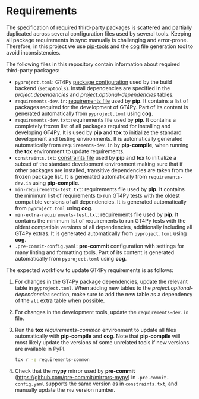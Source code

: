 # Requirements

The specification of required third-party packages is scattered and partially duplicated across several configuration files used by several tools. Keeping all package requirements in sync manually is challenging and error-prone. Therefore, in this project we use [pip-tools](https://pip-tools.readthedocs.io/en/latest/) and the [cog](https://nedbatchelder.com/code/cog/) file generation tool to avoid inconsistencies.

The following files in this repository contain information about required third-party packages:

- `pyproject.toml`: GT4Py [package configuration](https://peps.python.org/pep-0621/) used by the build backend (`setuptools`). Install dependencies are specified in the _project.dependencies_ and _project.optional-dependencies_ tables.
- `requirements-dev.in`: [requirements file](https://pip.pypa.io/en/stable/reference/requirements-file-format/) used by **pip**. It contains a list of packages required for the development of GT4Py. Part of its content is generated automatically from `pyproject.toml` using **cog**.
- `requirements-dev.txt`: requirements file used by **pip**. It contains a completely frozen list of all packages required for installing and developing GT4Py. It is used by **pip** and **tox** to initialize the standard development and testing environments. It is automatically generated automatically from `requirements-dev.in` by **pip-compile**, when running the **tox** environment to update requirements.
- `constraints.txt`: [constraints file](https://pip.pypa.io/en/stable/user_guide/#constraints-files) used by **pip** and **tox** to initialize a subset of the standard development environment making sure that if other packages are installed, transitive dependencies are taken from the frozen package list. It is generated automatically from `requirements-dev.in` using **pip-compile**.
- `min-requirements-test.txt`: requirements file used by **pip**. It contains the minimum list of requirements to run GT4Py tests with the oldest compatible versions of all dependencies. It is generated automatically from `pyproject.toml` using **cog**.
- `min-extra-requirements-test.txt`: requirements file used by **pip**. It contains the minimum list of requirements to run GT4Py tests with the oldest compatible versions of all dependencies, additionally including all GT4Py extras. It is generated automatically from `pyproject.toml` using **cog**.
- `.pre-commit-config.yaml`: **pre-commit** configuration with settings for many linting and formatting tools. Part of its content is generated automatically from `pyproject.toml` using **cog**.

The expected workflow to update GT4Py requirements is as follows:

1. For changes in the GT4Py package dependencies, update the relevant table in `pyproject.toml`. When adding new tables to the _project.optional-dependencies_ section, make sure to add the new table as a dependency of the `all` extra table when possible.

2. For changes in the development tools, update the `requirements-dev.in` file.

3. Run the **tox** _requirements-common_ environment to update all files automatically with **pip-compile** and **cog**. Note that **pip-compile** will most likely update the versions of some unrelated tools if new versions are available in PyPI.

   ```bash
   tox r -e requirements-common
   ```

4. Check that the **mypy** mirror used by **pre-commit** (https://github.com/pre-commit/mirrors-mypy) in `.pre-commit-config.yaml` supports the same version as in `constraints.txt`, and manually update the `rev` version number.
